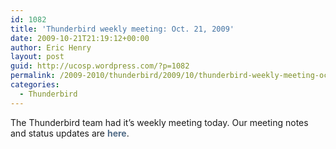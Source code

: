 ```yaml
---
id: 1082
title: 'Thunderbird weekly meeting: Oct. 21, 2009'
date: 2009-10-21T21:19:12+00:00
author: Eric Henry
layout: post
guid: http://ucosp.wordpress.com/?p=1082
permalink: /2009-2010/thunderbird/2009/10/thunderbird-weekly-meeting-oct-21-2009/
categories:
  - Thunderbird
---
```

The Thunderbird team had it’s weekly meeting today. Our meeting notes and status updates are <a style="font-weight:bold;text-decoration:none;color:#536d88;" href="https://wiki.mozilla.org/Thunderbird/ISPDB/StatusMeetings/2009-10-21">here</a>.